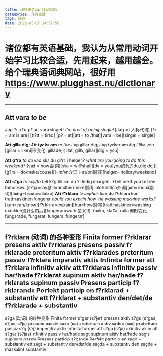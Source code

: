 ```yaml
---
title: 瑞典语之part1动词01
categories: 瑞典生活
tags: 瑞典
date: 2022-06-07 14:37:56
---
```

# 诸位都有英语基础，我认为从常用动词开始学习比较合适，先用起来，越用越会。给个瑞典语词典网站，很好用**https://www.plugghast.nu/dictionary**
***

## **Att vara**  *to be*
Jag ?r tr?tt p? att vara singel ! *I’m tired of being single!*
[Jag = i 人称代词] [?r = am is are] [tr?tt = tired] [p? = at][att = to /that][vara = be][singel = single]


**Att gilla dig; Att tycka om** *to like*
Jag gillar dig; Jag tycker am dig *I like you*
[gillar = like词形变化: gillade, gillat, gilla, gillar][dig = you]

**Att g?ra** *to do* 
vad ska du g?ra i helgen? *what are you going to do this weekend?*
[vad = how 副词][ska = will/shall][du = you[you的代词du,dig,dej]] [g?ra = do/make/couse][i=in/on介词  i=at/on副词][helgen=holiday/weekend]

**Att s?ga** *to say/to tell* 
S?g till om du ?r ledig imorgen. *Tell me if you’re free tomorrow.
[s?ga=say][till=another/more副词 into/until/to介词][om=round副词][ledig=free/available]
**Att f?rklara** *to explain* 
kan du f?rklara hur trattmaskinen fungerar *could you expain how the washing muchine works?*
[kan=can/know][f?rklara=explain][hur=how副词][trattmaskinen=washing machine没什么用。。][fungerar=work 近义词: funka, klaffa, rulla 词形变化: fungerade, fungerat, fungera, fungerar]

---
f?rklara (动词) 的各种变形
Finita former
f?rklarar	presens aktiv
f?rklaras	presens passiv
f?rklarade	preteritum aktiv
f?rklarades	preteritum passiv
f?rklara	imperativ aktiv
Infinita former
att f?rklara	infinitiv aktiv
att f?rklaras	infinitiv passiv
har/hade f?rklarat	supinum aktiv
har/hade f?rklarats	supinum passiv
Presens particip
f?rklarande
Perfekt particip
en f?rklarad + substantiv
ett f?rklarat + substantiv
den/det/de f?rklarade + substantiv
---
s?ga (动词) 的各种变形
Finita former
s?ger (s?jer)	presens aktiv
s?gs (s?ges, s?jes, s?js)	presens passiv
sade (sa)	preteritum aktiv
sades (sas)	preteritum passiv
s?g (s?j)	imperativ aktiv
Infinita former
att s?ga (s?ja)	infinitiv aktiv
att s?gas (s?jas)	infinitiv passiv
har/hade sagt	supinum aktiv
har/hade sagts	supinum passiv
Presens particip
s?gande
Perfekt particip
en sagd + substantiv
ett sagt + substantiv
den/det/de sagda + substantiv
den sagde + maskulint substantiv
